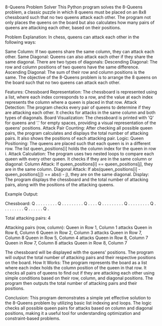 8-Queens Problem Solver
This Python program solves the 8-Queens problem, a classic puzzle in which 8 queens must be placed on an 8x8 chessboard such that no two queens attack each other. The program not only places the queens on the board but also calculates how many pairs of queens are attacking each other, based on their positions.

Problem Explanation:
In chess, queens can attack each other in the following ways:

Same Column: If two queens share the same column, they can attack each other.
Same Diagonal: Queens can also attack each other if they share the same diagonal. There are two types of diagonals:
Descending Diagonal: The row and column positions of two queens have the same difference.
Ascending Diagonal: The sum of their row and column positions is the same.
The objective of the 8-Queens problem is to arrange the 8 queens on the board such that no two queens can attack each other.

Features:
Chessboard Representation: The chessboard is represented using a list, where each index corresponds to a row, and the value at each index represents the column where a queen is placed in that row.
Attack Detection: The program checks every pair of queens to determine if they are attacking each other. It checks for attacks in the same column and both types of diagonals.
Board Visualization: The chessboard is printed with 'Q' for queens and '.' for empty spaces, providing a visual representation of the queens' positions.
Attack Pair Counting: After checking all possible queen pairs, the program calculates and displays the total number of attacking pairs. It also shows the positions of each attacking pair.
Logic:
Queen Positioning: The queens are placed such that each queen is in a different row. The list queen_positions[i] holds the column index for the queen in row i.
Attack Calculation: The program uses two nested loops to compare each queen with every other queen. It checks if they are in the same column or diagonal:
Column Attack: If queen_positions[i] == queen_positions[j], they are in the same column.
Diagonal Attack: If abs(queen_positions[i] - queen_positions[j]) == abs(i - j), they are on the same diagonal.
Display: The program displays the chessboard and the total number of attacking pairs, along with the positions of the attacking queens.

Example Output:

Chessboard:
Q . . . . . . .
. . Q . . . . .
. . . . Q . . .
. Q . . . . . .
. . . Q . . . .
. . . . . Q . .
. . . . . . . Q
. . . . . . Q .

Total attacking pairs: 4

Attacking pairs (row, column):
Queen in Row 1, Column 1 attacks Queen in Row 6, Column 6
Queen in Row 2, Column 3 attacks Queen in Row 7, Column 8
Queen in Row 5, Column 4 attacks Queen in Row 8, Column 7
Queen in Row 7, Column 8 attacks Queen in Row 8, Column 7


The chessboard will be displayed with the queens' positions.
The program will output the total number of attacking pairs and their respective positions on the board.
How It Works:
The program represents the board as a list where each index holds the column position of the queen in that row.
It checks all pairs of queens to find out if they are attacking each other using simple conditions based on their row, column, and diagonal positions.
The program then outputs the total number of attacking pairs and their positions.

Conclusion:
This program demonstrates a simple yet effective solution to the 8-Queens problem by utilizing basic list indexing and loops. The logic checks all possible queen pairs for attacks based on column and diagonal positions, making it a useful tool for understanding optimization and constraint-based problems.
